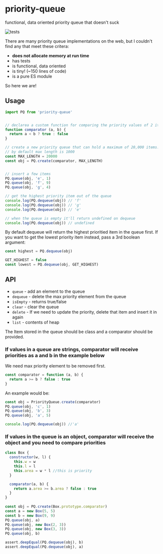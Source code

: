 # priority-queue

functional, data oriented priority queue that doesn't suck

![tests](https://github.com/mreinstein/priority-queue/actions/workflows/main.yml/badge.svg)


There are many priority queue implementations on the web, but I couldn't find any that meet these critera:

* **does not allocate memory at run time**
* has tests
* is functional, data oriented
* is tiny! (~150 lines of code)
* is a pure ES module


So here we are!


## Usage

```javascript
import PQ from 'priority-queue'


// declarea a custom function for comparing the priority values of 2 items in the queue
function comparator (a, b) {
  return a < b ? true : false
}

// create a new priority queue that can hold a maximum of 20,000 items.
// by default max length is 1000
const MAX_LENGTH = 20000
const obj = PQ.create(comparator, MAX_LENGTH)


// insert a few items
PQ.queue(obj, 'e', 1)
PQ.queue(obj, 'f', 9)
PQ.queue(obj, 'g', 4)

// get the highest priority item out of the queue
console.log(PQ.dequeue(obj)) // 'f'
console.log(PQ.dequeue(obj)) // 'g'
console.log(PQ.dequeue(obj)) // 'e'

// when the queue is empty it'll return undefined on dequeue
console.log(PQ.dequeue(obj)) // undefined

```


By default dequeue will return the highest prioritied item in the queue first.
If you want to get the lowest priority item instead, pass a 3rd boolean argument:

```javascript
const highest = PQ.dequeue(obj)

GET_HIGHEST = false
const lowest = PQ.dequeue(obj, GET_HIGHEST)
```


## API

* `queue` - add an element to the queue
* `dequeue` - delete the max priority element from the queue
* `isEmpty` - returns true/false
* `clear` - clear the queue
* `delete` - If we need to update the priority, delete that item and insert it in again
* `list` - contents of heap

The Item stored in the queue should be class and a comparator should be provided.


### If values in a queue are strings, comparator will receive priorities as a and b in the example below
We need max priority element to be removed first.

```javascript
const comparator = function (a, b) {
  return a >= b ? false : true
}
```

An example would be:
```javascript
const obj = PriorityQueue.create(comparator)
PQ.queue(obj, 'c', 1)
PQ.queue(obj, 'b', 3)
PQ.queue(obj, 'a', 5)

console.log(PQ.dequeue(obj)) //'a'
```


### If values in the queue is an object, comparator will receive the object and you need to compare priorities

```javascript
class Box {
  constructor(w, l) {
    this.w = w
    this.l = l
    this.area = w * l //this is priority
  }

  comparator(a, b) {
    return a.area >= b.area ? false : true
  }
}
    
const obj = PQ.create(Box.prototype.comparator)
const a = new Box(5, 5)
const b = new Box(9, 9)
PQ.queue(obj, a)
PQ.queue(obj, new Box(2, 3))
PQ.queue(obj, new Box(3, 3))
PQ.queue(obj, b)

assert.deepEqual(PQ.dequeue(obj), b)
assert.deepEqual(PQ.dequeue(obj), a)
```

